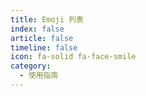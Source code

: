 ```yaml
---
title: Emoji 列表
index: false
article: false
timeline: false
icon: fa-solid fa-face-smile
category:
  - 使用指南
---
```


<Catalog />
